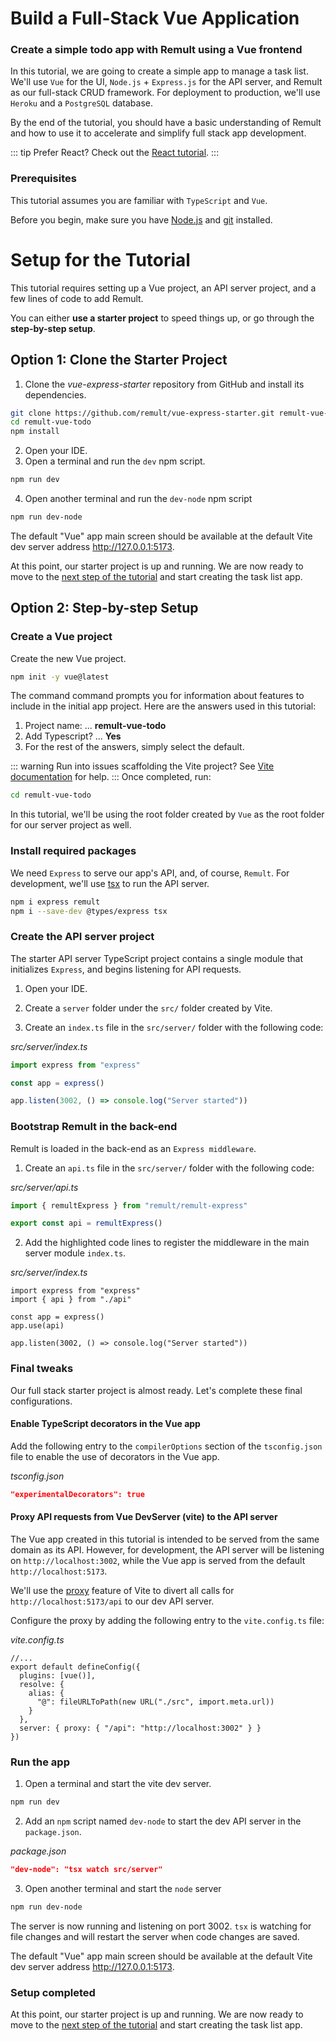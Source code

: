 # Build a Full-Stack Vue Application

### Create a simple todo app with Remult using a Vue frontend

In this tutorial, we are going to create a simple app to manage a task list. We'll use `Vue` for the UI, `Node.js` + `Express.js` for the API server, and Remult as our full-stack CRUD framework. For deployment to production, we'll use `Heroku` and a `PostgreSQL` database.

By the end of the tutorial, you should have a basic understanding of Remult and how to use it to accelerate and simplify full stack app development.

::: tip Prefer React?
Check out the [React tutorial](../react/).
:::

### Prerequisites

This tutorial assumes you are familiar with `TypeScript` and `Vue`.

Before you begin, make sure you have [Node.js](https://nodejs.org) and [git](https://git-scm.com/) installed. <!-- consider specifying Node minimum version with npm -->

# Setup for the Tutorial

This tutorial requires setting up a Vue project, an API server project, and a few lines of code to add Remult.

You can either **use a starter project** to speed things up, or go through the **step-by-step setup**.

## Option 1: Clone the Starter Project

1. Clone the _vue-express-starter_ repository from GitHub and install its dependencies.

```sh
git clone https://github.com/remult/vue-express-starter.git remult-vue-todo
cd remult-vue-todo
npm install
```

2. Open your IDE.
3. Open a terminal and run the `dev` npm script.

```sh
npm run dev
```

4. Open another terminal and run the `dev-node` npm script

```sh
npm run dev-node
```

The default "Vue" app main screen should be available at the default Vite dev server address http://127.0.0.1:5173.

At this point, our starter project is up and running. We are now ready to move to the [next step of the tutorial](./entities.md) and start creating the task list app.

## Option 2: Step-by-step Setup

### Create a Vue project

Create the new Vue project.

```sh
npm init -y vue@latest
```

The command command prompts you for information about features to include in the initial app project. Here are the answers used in this tutorial:

1. Project name: ... **remult-vue-todo**
2. Add Typescript? ... **Yes**
3. For the rest of the answers, simply select the default.

::: warning Run into issues scaffolding the Vite project?
See [Vite documentation](https://vitejs.dev/guide/#scaffolding-your-first-vite-project) for help.
:::
Once completed, run:

```sh
cd remult-vue-todo
```

In this tutorial, we'll be using the root folder created by `Vue` as the root folder for our server project as well.

### Install required packages

We need `Express` to serve our app's API, and, of course, `Remult`. For development, we'll use [tsx](https://www.npmjs.com/package/tsx) to run the API server.

```sh
npm i express remult
npm i --save-dev @types/express tsx
```

### Create the API server project

The starter API server TypeScript project contains a single module that initializes `Express`, and begins listening for API requests.

1. Open your IDE.

2. Create a `server` folder under the `src/` folder created by Vite.

3. Create an `index.ts` file in the `src/server/` folder with the following code:

_src/server/index.ts_

```ts
import express from "express"

const app = express()

app.listen(3002, () => console.log("Server started"))
```

### Bootstrap Remult in the back-end

Remult is loaded in the back-end as an `Express middleware`.

1. Create an `api.ts` file in the `src/server/` folder with the following code:

_src/server/api.ts_

```ts
import { remultExpress } from "remult/remult-express"

export const api = remultExpress()
```

2. Add the highlighted code lines to register the middleware in the main server module `index.ts`.

_src/server/index.ts_

```ts{2,5}
import express from "express"
import { api } from "./api"

const app = express()
app.use(api)

app.listen(3002, () => console.log("Server started"))
```

### Final tweaks

Our full stack starter project is almost ready. Let's complete these final configurations.

#### Enable TypeScript decorators in the Vue app

Add the following entry to the `compilerOptions` section of the `tsconfig.json` file to enable the use of decorators in the Vue app.

_tsconfig.json_

```json
"experimentalDecorators": true
```

#### Proxy API requests from Vue DevServer (vite) to the API server

The Vue app created in this tutorial is intended to be served from the same domain as its API.
However, for development, the API server will be listening on `http://localhost:3002`, while the Vue app is served from the default `http://localhost:5173`.

We'll use the [proxy](https://vitejs.dev/config/#server-proxy) feature of Vite to divert all calls for `http://localhost:5173/api` to our dev API server.

Configure the proxy by adding the following entry to the `vite.config.ts` file:

_vite.config.ts_

```ts{9}
//...
export default defineConfig({
  plugins: [vue()],
  resolve: {
    alias: {
      "@": fileURLToPath(new URL("./src", import.meta.url))
    }
  },
  server: { proxy: { "/api": "http://localhost:3002" } }
})
```

### Run the app

1. Open a terminal and start the vite dev server.

```sh
npm run dev
```

2. Add an `npm` script named `dev-node` to start the dev API server in the `package.json`.

_package.json_

```json
"dev-node": "tsx watch src/server"
```

3. Open another terminal and start the `node` server

```sh
npm run dev-node
```

The server is now running and listening on port 3002. `tsx` is watching for file changes and will restart the server when code changes are saved.

The default "Vue" app main screen should be available at the default Vite dev server address http://127.0.0.1:5173.

### Setup completed

At this point, our starter project is up and running. We are now ready to move to the [next step of the tutorial](./entities.md) and start creating the task list app.
